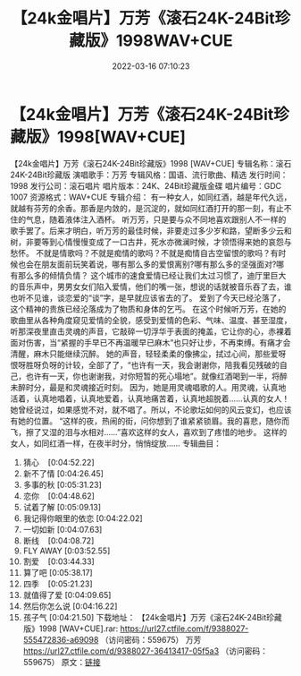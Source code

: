 ﻿---
title: 【24k金唱片】万芳《滚石24K-24Bit珍藏版》1998WAV+CUE
date: 2022-03-16 07:10:23
categories: WAV车载音乐、镜像
tags: 华语中文
---
# 【24k金唱片】万芳《滚石24K-24Bit珍藏版》1998[WAV+CUE]

【24k金唱片】万芳《滚石24K-24Bit珍藏版》1998 [WAV+CUE]
专辑名称：滚石24K-24Bit珍藏版
演唱歌手：万芳
专辑风格：国语、流行歌曲、精选
发行时间：1998
发行公司：滚石唱片
唱片版本：24K、24Bit珍藏版金碟
唱片编号：GDC 1007
资源格式：WAV+CUE
专辑介绍：
有一种女人，如同红酒，越是年代久远，就越有芬芳的余香。那香是内敛的，是沉淀的，就如同红酒打开的那一刻，有止不住的气息，随着液体注入酒杯。
听万芳，只是要与众不同地喜欢跟别人不一样的歌手罢了。后来才明白，听万芳的最佳时候，非要走过多少岁和路，望断多少云和树，非要等到心情慢慢变成了一口古井，死水亦微澜时候，才领悟得来她的哀怨与愁怀。
不就是情歌吗？不就是痴情的歌吗？不就是痴情自古空留恨的歌吗？有时候也会在朋友面前玩笑着说，哪有那么多的爱恨离别?哪有那么多的坚强面对?哪有那么多的倾情负情？
这个城市的速食爱情已经让我们太过习惯了，迪厅里巨大的音乐声中，男男女女们陷入爱情，他们的嘴一张，想说的话就被音乐吞了去，谁也听不见谁，谈恋爱的“谈”字，是早就应该省去的了。
爱到了今天已经沦落了，这个精神的贵族已经沦落成为了物质和身体的乞丐。
在这个时候听万芳，在她的歌曲里从各种角度窥见爱情的全貌，感受到爱情的色彩、气味、温度、甚至湿度，听那深夜里直击灵魂的声音，它敲碎一切浮华于表面的掩盖，它让你的心，赤裸着面对伤害，当“紧握的手早已不再温暖早已麻木”也只好让步，不再束缚。有痛才会清醒，麻木只能继续沉醉。
她的声音，轻轻柔柔的像拂尘，拭过心间，那些爱呀恨呀胜呀负呀的计较，全部了了，“也许有一天，我会谢谢你，陪我看见残破的自己，也许有一天，你也谢谢我，对你短暂的死心塌地”。就像红酒喝到一半，将醉未醉时分，最是和灵魂接近时刻。
因为，她是用灵魂唱歌的人。用灵魂，认真地活着，认真地唱着，认真地爱着，认真地痛苦着，认真地超脱着……认真的女人！
她曾经说过，如果感觉不对，就不唱了。所以，不论歌坛如何的风云变幻，也应该有她的位置。
“这样的夜，热闹的街，问你想到了谁紧紧锁眉。我的喜悲，随你而飞，擦了又湿的泪与水相对……”喜欢这样的女人，喜欢到了疼惜的地步。
这样的女人，如同红酒一样，在夜半时分，悄悄绽放……
专辑曲目：
01. 猜心    [0:04:52.22]
02. 新不了情
[0:04:26.45]
03. 多事的秋
[0:05:31.23]
04. 恋你    [0:04:48.62]
05. 试着了解
[0:05:09.13]
06. 我记得你眼里的依恋
[0:04:22.02]
07. 一切如新
[0:04:07.63]
08. 断线    [0:04:08.72]
09. FLY AWAY
[0:03:52.55]
10. 割爱    [0:03:44.33]
11. 算了吧
[0:05:38.17]
12. 四季    [0:05:21.23]
13. 就值得了爱
[0:04:09.65]
14. 然后你怎么说
[0:04:16.22]
15. 孩子气
[0:04:21.50]
下载地址：
【24k金唱片】万芳《滚石24K-24Bit珍藏版》1998 [WAV+CUE].rar: https://url27.ctfile.com/f/9388027-555472836-a69098
（访问密码：559675）
万芳
https://url27.ctfile.com/d/9388027-36413417-05f5a3
（访问密码：559675）
原文：[链接](https://blog.sina.com.cn/s/blog_1647c7e7601030w7v.html)